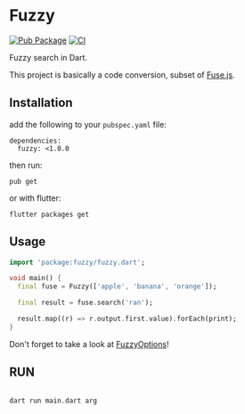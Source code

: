 <p align="center">
  <h1>Fuzzy</h1>
</p>

<!-- Badges -->

[![Pub Package](https://img.shields.io/pub/v/fuzzy.svg)](https://pub.dartlang.org/packages/fuzzy)
[![CI](https://img.shields.io/github/workflow/status/comigor/fuzzy/CI)](https://github.com/comigor/fuzzy/actions?query=workflow%3ACI)

Fuzzy search in Dart.

This project is basically a code conversion, subset of [Fuse.js](https://github.com/krisk/Fuse).

## Installation
add the following to your `pubspec.yaml` file:
```shell
dependencies:
  fuzzy: <1.0.0
```
then run:
```shell
pub get
```
or with flutter:
```shell
flutter packages get
```

## Usage
```dart
import 'package:fuzzy/fuzzy.dart';

void main() {
  final fuse = Fuzzy(['apple', 'banana', 'orange']);

  final result = fuse.search('ran');

  result.map((r) => r.output.first.value).forEach(print);
}
```

Don't forget to take a look at [FuzzyOptions](https://pub.dev/documentation/fuzzy/latest/data_fuzzy_options/FuzzyOptions-class.html)!

## RUN
```dart

dart run main.dart arg

```
